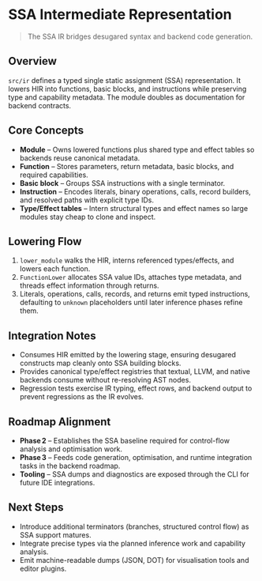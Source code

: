 # SSA Intermediate Representation

> The SSA IR bridges desugared syntax and backend code generation.

## Overview

`src/ir` defines a typed single static assignment (SSA) representation. It lowers
HIR into functions, basic blocks, and instructions while preserving type and
capability metadata. The module doubles as documentation for backend contracts.

## Core Concepts

- **Module** – Owns lowered functions plus shared type and effect tables so
  backends reuse canonical metadata.
- **Function** – Stores parameters, return metadata, basic blocks, and required
  capabilities.
- **Basic block** – Groups SSA instructions with a single terminator.
- **Instruction** – Encodes literals, binary operations, calls, record builders,
  and resolved paths with explicit type IDs.
- **Type/Effect tables** – Intern structural types and effect names so large
  modules stay cheap to clone and inspect.

## Lowering Flow

1. `lower_module` walks the HIR, interns referenced types/effects, and lowers
   each function.
2. `FunctionLower` allocates SSA value IDs, attaches type metadata, and threads
   effect information through returns.
3. Literals, operations, calls, records, and returns emit typed instructions,
   defaulting to `unknown` placeholders until later inference phases refine them.

## Integration Notes

- Consumes HIR emitted by the lowering stage, ensuring desugared constructs map
  cleanly onto SSA building blocks.
- Provides canonical type/effect registries that textual, LLVM, and native
  backends consume without re-resolving AST nodes.
- Regression tests exercise IR typing, effect rows, and backend output to prevent
  regressions as the IR evolves.

## Roadmap Alignment

- **Phase 2** – Establishes the SSA baseline required for control-flow analysis
  and optimisation work.
- **Phase 3** – Feeds code generation, optimisation, and runtime integration
  tasks in the backend roadmap.
- **Tooling** – SSA dumps and diagnostics are exposed through the CLI for future
  IDE integrations.

## Next Steps

- Introduce additional terminators (branches, structured control flow) as SSA
  support matures.
- Integrate precise types via the planned inference work and capability analysis.
- Emit machine-readable dumps (JSON, DOT) for visualisation tools and editor
  plugins.
